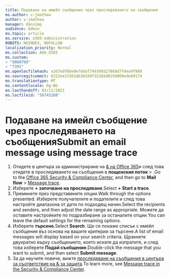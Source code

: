 ```yaml
---
title: Подаване на имейл съобщение чрез проследяването на съобщения
ms.author: v-jmathew
author: v-jmathew
manager: dansimp
audience: Admin
ms.topic: article
ms.service: o365-administration
ROBOTS: NOINDEX, NOFOLLOW
localization_priority: Normal
ms.collection: Adm_O365
ms.custom:
- "9000760"
- "7391"
ms.openlocfilehash: a3d7edf0be0e7ddaf749399327868d7fdea9f980
ms.sourcegitcommit: 6312ee31561db36104f32282d019d069ede69174
ms.translationtype: MT
ms.contentlocale: bg-BG
ms.lasthandoff: 03/11/2021
ms.locfileid: "50743208"
---
```

# <a name="submit-an-email-message-using-message-trace"></a><span data-ttu-id="7266d-102">Подаване на имейл съобщение чрез проследяването на съобщения</span><span class="sxs-lookup"><span data-stu-id="7266d-102">Submit an email message using message trace</span></span>

1. <span data-ttu-id="7266d-103">Отидете в центъра за администриране на [& на Office 365](https://go.microsoft.com/fwlink/p/?linkid=2077143)и след това отидете в проследяването на съобщения в **пощенския поток**  >  [](https://go.microsoft.com/fwlink/?linkid=2101048).</span><span class="sxs-lookup"><span data-stu-id="7266d-103">Go to the [Office 365 Security & Compliance Center](https://go.microsoft.com/fwlink/p/?linkid=2077143), and then go to **Mail flow** > [Message trace](https://go.microsoft.com/fwlink/?linkid=2101048).</span></span>
2. <span data-ttu-id="7266d-104">Изберете **+ започване на проследяване**.</span><span class="sxs-lookup"><span data-stu-id="7266d-104">Select **+ Start a trace**.</span></span>
3. <span data-ttu-id="7266d-105">Преминете през представяните опции.</span><span class="sxs-lookup"><span data-stu-id="7266d-105">Walk through the options presented.</span></span> <span data-ttu-id="7266d-106">Изберете получателите и подателите и след това настройте диапазона от дати по подходящ начин.</span><span class="sxs-lookup"><span data-stu-id="7266d-106">Select the recipients and senders, and then adjust the date range as appropriate.</span></span> <span data-ttu-id="7266d-107">Можете да оставите настройките по подразбиране за останалите опции.</span><span class="sxs-lookup"><span data-stu-id="7266d-107">You can leave the default settings for the remaining options.</span></span>
4. <span data-ttu-id="7266d-108">Изберете **търсене**.</span><span class="sxs-lookup"><span data-stu-id="7266d-108">Select **Search**.</span></span> <span data-ttu-id="7266d-109">Ще се покаже списък с имейл съобщения въз основа на вашите критерии за търсене.</span><span class="sxs-lookup"><span data-stu-id="7266d-109">A list of email messages will display based on your search criteria.</span></span> <span data-ttu-id="7266d-110">Щракнете двукратно върху съобщението, което искате да изпратите, и след това изберете **Подай съобщение**.</span><span class="sxs-lookup"><span data-stu-id="7266d-110">Double-click the message that you want to submit, and then select **Submit message**.</span></span>
5. <span data-ttu-id="7266d-111">За да научите повече, вижте [проследяване на съобщения в центъра за съответствие на & за защита](https://go.microsoft.com/fwlink/?linkid=2101557).</span><span class="sxs-lookup"><span data-stu-id="7266d-111">To learn more, see [Message trace in the Security & Compliance Center](https://go.microsoft.com/fwlink/?linkid=2101557).</span></span>
